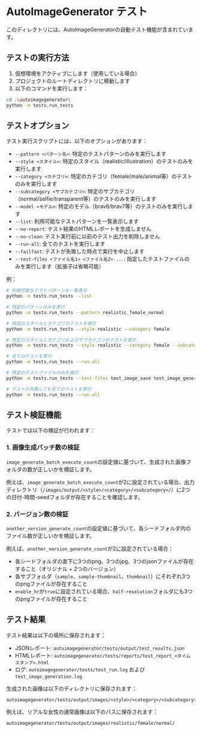 # AutoImageGenerator テスト

このディレクトリには、AutoImageGeneratorの自動テスト機能が含まれています。

## テストの実行方法

1. 仮想環境をアクティブにします（使用している場合）
2. プロジェクトのルートディレクトリに移動します
3. 以下のコマンドを実行します：

```bash
cd .\autoimagegenerator\
python -m tests.run_tests
```

## テストオプション

テスト実行スクリプトには、以下のオプションがあります：

- `--pattern <パターン名>`: 特定のテストパターンのみを実行します
- `--style <スタイル>`: 特定のスタイル（realistic/illustration）のテストのみを実行します
- `--category <カテゴリ>`: 特定のカテゴリ（female/male/animal等）のテストのみを実行します
- `--subcategory <サブカテゴリ>`: 特定のサブカテゴリ（normal/selfie/transparent等）のテストのみを実行します
- `--model <モデル>`: 特定のモデル（brav6/brav7等）のテストのみを実行します
- `--list`: 利用可能なテストパターンを一覧表示します
- `--no-report`: テスト結果のHTMLレポートを生成しません
- `--no-clean`: テスト実行前に以前のテスト出力を削除しません
- `--run-all`: 全てのテストを実行します
- `--failfast`: テストが失敗した時点で実行を中止します
- `--test-files <ファイル名1> <ファイル名2> ...`: 指定したテストファイルのみを実行します（拡張子は省略可能）

例：
```bash
# 利用可能なテストパターンを一覧表示
python -m tests.run_tests --list

# 特定のパターンのみを実行
python -m tests.run_tests --pattern realistic_female_normal

# 特定のスタイルとカテゴリのテストを実行
python -m tests.run_tests --style realistic --category female

# 特定のスタイルとカテゴリおよびサブカテゴリのテストを実行
python -m tests.run_tests --style realistic --category female --subcategory selfie

# 全てのテストを実行
python -m tests.run_tests --run-all

# 特定のテストファイルのみを実行
python -m tests.run_tests --test-files test_image_save test_image_generation

# テストが失敗しても全てのテストを実行
python -m tests.run_tests --run-all
```

## テスト検証機能

テストでは以下の検証が行われます：

### 1. 画像生成バッチ数の検証

`image_generate_batch_execute_count`の設定値に基づいて、生成された画像フォルダの数が正しいかを検証します。

例えば、`image_generate_batch_execute_count`が2に設定されている場合、出力ディレクトリ（`/images/output/<style>/<category>/<subcategory>/`）に2つの日付-時間-seedフォルダが存在することを確認します。

### 2. バージョン数の検証

`another_version_generate_count`の設定値に基づいて、各シードフォルダ内のファイル数が正しいかを検証します。

例えば、`another_version_generate_count`が2に設定されている場合：
- 各シードフォルダの直下に3つのpng、3つのjpg、3つのjsonファイルが存在すること（オリジナル + 2つのバージョン）
- 各サブフォルダ（`sample`、`sample-thumbnail`、`thumbnail`）にそれぞれ3つのpngファイルが存在すること
- `enable_hr`が`true`に設定されている場合、`half-resolution`フォルダにも3つのpngファイルが存在すること

## テスト結果

テスト結果は以下の場所に保存されます：

- JSONレポート: `autoimagegenerator/tests/output/test_results.json`
- HTMLレポート: `autoimagegenerator/tests/reports/test_report_<タイムスタンプ>.html`
- ログ: `autoimagegenerator/tests/test_run.log` および `test_image_generation.log`

生成された画像は以下のディレクトリに保存されます：

```
autoimagegenerator/tests/output/images/<style>/<category>/<subcategory>/
```

例えば、リアルな女性の通常画像は以下のパスに保存されます：

```
autoimagegenerator/tests/output/images/realistic/female/normal/
```
